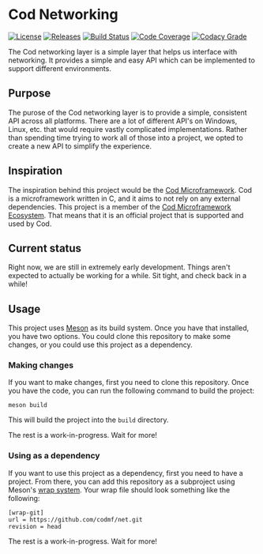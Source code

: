 # Cod Networking
[![License](https://img.shields.io/github/license/codmf/net)](https://github.com/codmf/net/blob/master/LICENSE)
[![Releases](https://img.shields.io/github/v/release/codmf/net?include_prereleases&sort=semver)](https://github.com/codmf/net/releases)
[![Build Status](https://img.shields.io/travis/codmf/net)](https://travis-ci.org/codmf/net)
[![Code Coverage](https://img.shields.io/codecov/c/gh/codmf/net)](https://codecov.io/gh/codmf/net)
[![Codacy Grade](https://img.shields.io/codacy/grade/ad77fe33ca154127bc66980b742db5e0)](https://app.codacy.com/gh/codmf/net/dashboard)

The Cod networking layer is a simple layer that helps us interface with networking.
It provides a simple and easy API which can be implemented to support different environments.

## Purpose
The purose of the Cod networking layer is to provide a simple, consistent API across all platforms.
There are a lot of different API's on Windows, Linux, etc. that would require vastly complicated implementations.
Rather than spending time trying to work all of those into a project, we opted to create a new API to simplify the experience.

## Inspiration
The inspiration behind this project would be the [Cod Microframework](https://github.com/codmf/cod).
Cod is a microframework written in C, and it aims to not rely on any external dependencies.
This project is a member of the [Cod Microframework Ecosystem](https://github.com/codmf).
That means that it is an official project that is supported and used by Cod.

## Current status
Right now, we are still in extremely early development.
Things aren't expected to actually be working for a while.
Sit tight, and check back in a while!

## Usage
This project uses [Meson](https://mesonbuild.com/) as its build system.
Once you have that installed, you have two options.
You could clone this repository to make some changes, or you could use this project as a dependency.

### Making changes
If you want to make changes, first you need to clone this repository.
Once you have the code, you can run the following command to build the project:

```text
meson build
```
This will build the project into the `build` directory.

The rest is a work-in-progress.
Wait for more!

### Using as a dependency
If you want to use this project as a dependency, first you need to have a project.
From there, you can add this repository as a subproject using Meson's [wrap system](https://mesonbuild.com/Wrap-dependency-system-manual.html).
Your wrap file should look something like the following:

```text
[wrap-git]
url = https://github.com/codmf/net.git
revision = head
```

The rest is a work-in-progress.
Wait for more!
